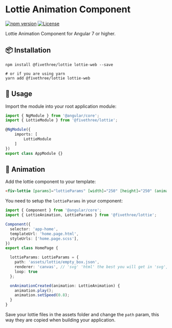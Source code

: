 # Lottie Animation Component

[![npm version](https://badge.fury.io/js/%40fivethree%2Flottie.svg)](https://www.npmjs.com/@fivethree/lottie)
[![License](https://img.shields.io/badge/License-MIT-green.svg)](https://github.com/fivethree-team/lottie/blob/master/LICENSE)

Lottie Animation Component for Angular 7 or higher.

## 📦 Installation

```console
npm install @fivethree/lottie lottie-web --save

# or if you are using yarn
yarn add @fivethree/lottie lottie-web
```

## 🔨 Usage
Import the module into your root application module:

```typescript
import { NgModule } from '@angular/core';
import { LottieModule } from '@fivethree/lottie';

@NgModule({
    imports: [
        LottieModule
    ]
})
export class AppModule {}
```

## 🦁 Animation

Add the lottie component to your template:

```html
<fiv-lottie [params]="lottieParams" [width]="250" [height]="250" (animationCreated)=onAnimationCreated($event)></fiv-lottie>
```

You need to setup the `lottieParams` in your component:

```typescript
import { Component } from '@angular/core';
import { LottieAnimation, LottieParams } from '@fivethree/lottie';

Component({
  selector: 'app-home',
  templateUrl: 'home.page.html',
  styleUrls: ['home.page.scss'],
})
export class HomePage {

  lottieParams: LottieParams = {
    path: 'assets/lottie/empty_box.json',
    renderer: 'canvas', // 'svg' 'html' the best you will get in 'svg', some time canvas not look exactly as animation made
    loop: true
  };

  onAnimationCreated(animation: LottieAnimation) {
    animation.play();
    animation.setSpeed(0.8);
  }
}
```

Save your lottie files in the assets folder and change the `path` param, this way they are copied when building your application.
